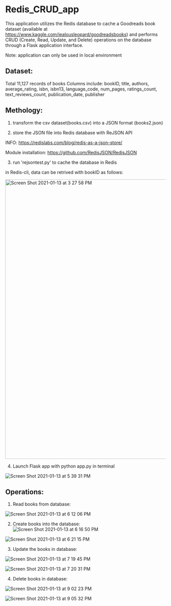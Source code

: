 # Redis_CRUD_app

This application utilizes the Redis database to cache a Goodreads book dataset (available at https://www.kaggle.com/jealousleopard/goodreadsbooks) and performs CRUD (Create, Read, Update, and Delete) operations on the database through a Flask application interface. 

Note: application can only be used in local environment 

## Dataset: 

Total 11,127 records of books
Columns include: bookID, title, authors, average_rating, isbn, isbn13, language_code, num_pages, ratings_count, text_reviews_count, publication_date, publisher

## Methology: 

1. transform the csv dataset(books.csv) into a JSON format (books2.json) 

2. store the JSON file into Redis database with ReJSON API 

INFO: https://redislabs.com/blog/redis-as-a-json-store/

Module installation: https://github.com/RedisJSON/RedisJSON

3. run 'rejsontest.py' to cache the database in Redis 

in Redis-cli, data can be retrived with bookID as follows:

<img width="876" alt="Screen Shot 2021-01-13 at 3 27 58 PM" src="https://user-images.githubusercontent.com/60942661/104506877-f7cf5880-55b3-11eb-9f8f-54e06163bf4d.png">


4. Launch Flask app with python app.py in terminal 


![Screen Shot 2021-01-13 at 5 39 31 PM](https://user-images.githubusercontent.com/60942661/104518914-88169900-55c6-11eb-9f05-2c27639c6b55.png)


## Operations: 
1. Read books from database: 

![Screen Shot 2021-01-13 at 6 12 06 PM](https://user-images.githubusercontent.com/60942661/104521582-2278db80-55cb-11eb-968a-9353ba46cc99.png)

2. Create books into the database: 
![Screen Shot 2021-01-13 at 6 16 50 PM](https://user-images.githubusercontent.com/60942661/104521884-cbbfd180-55cb-11eb-9c67-78027dfee94b.png)

![Screen Shot 2021-01-13 at 6 21 15 PM](https://user-images.githubusercontent.com/60942661/104527912-ee55e880-55d3-11eb-8204-ad45f5a44fba.png)


3. Update the books in database: 

![Screen Shot 2021-01-13 at 7 19 45 PM](https://user-images.githubusercontent.com/60942661/104528090-54db0680-55d4-11eb-9a26-2b73b2d5d3a2.png)

![Screen Shot 2021-01-13 at 7 20 31 PM](https://user-images.githubusercontent.com/60942661/104528143-73410200-55d4-11eb-9316-88f48d56bc2b.png)


4. Delete books in database: 

![Screen Shot 2021-01-13 at 9 02 23 PM](https://user-images.githubusercontent.com/60942661/104534775-e6ea0b80-55e2-11eb-83a2-c6507b1c8b90.png)

![Screen Shot 2021-01-13 at 9 05 32 PM](https://user-images.githubusercontent.com/60942661/104534894-21ec3f00-55e3-11eb-8bd9-dc515fa1c935.png)


